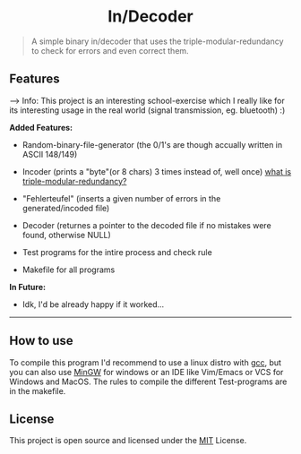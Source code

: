 <h1 align="center">
  In/Decoder
</h1>

> A simple binary in/decoder that uses the triple-modular-redundancy to check for errors and even correct them.

## Features

--> Info: This project is an interesting school-exercise which I really like for its interesting usage in the real world (signal transmission, eg. bluetooth) :)

**Added Features:**
- Random-binary-file-generator (the 0/1's are though accually written in ASCII 148/149)
- Incoder (prints a "byte"(or 8 chars) 3 times instead of, well once) [what is triple-modular-redundancy?](https://en.wikipedia.org/wiki/Triple_modular_redundancy)
- "Fehlerteufel" (inserts a given number of errors in the generated/incoded file)
- Decoder (returnes a pointer to the decoded file if no mistakes were found, otherwise NULL)

- Test programs for the intire process and check rule
- Makefile for all programs

**In Future:**
- Idk, I'd be already happy if it worked...

---

## How to use

To compile this program I'd recommend to use a linux distro with [gcc](https://www.gnu.org/software/gcc/), but you can also use [MinGW](https://www.mingw-w64.org/) for windows or an IDE like Vim/Emacs or VCS for Windows and MacOS.
The rules to compile the different Test-programs are in the makefile.

## License

This project is open source and licensed under the [MIT](/LICENSE) License.
